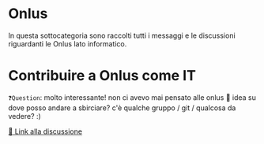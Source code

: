 # Onlus
In questa sottocategoria sono raccolti tutti i messaggi e le discussioni riguardanti le Onlus lato informatico.

# Contribuire a Onlus come IT
`❓Question`: molto interessante! non ci avevo mai pensato alle onlus 🤔 idea su dove posso andare a sbirciare? c'è qualche gruppo / git / qualcosa da vedere? :)

[🔗 Link alla discussione](https://t.me/ptkdev_support_italian/488019/787747)
